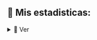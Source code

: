 
## 🔎 Mis estadisticas:
<details>
    <summary>🔎 Ver</summary>
    
![GitHub stats](https://github-readme-stats.vercel.app/api?username=anghelosieben&show_icons=true&theme=tokyonight)

![Top Langs](https://github-readme-stats.vercel.app/api/top-langs/?username=anghelosieben&show_icons=true&theme=tokyonight)

<br />

</details>
